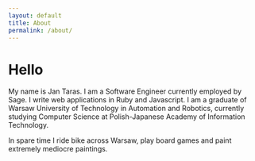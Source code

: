 ```yaml
---
layout: default
title: About
permalink: /about/
---
```


# Hello

My name is Jan Taras. I am a Software Engineer currently employed by Sage. I write web applications in Ruby and Javascript. I am a graduate of Warsaw University of Technology in Automation and Robotics, currently studying Computer Science at Polish-Japanese Academy of Information Technology.

In spare time I ride bike across Warsaw, play board games and paint extremely mediocre paintings.